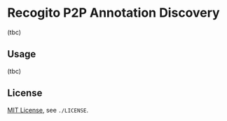 # Recogito P2P Annotation Discovery

(tbc)

## Usage

(tbc)

## License

[MIT License](/LICENSE), see `./LICENSE`.
